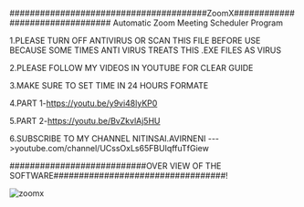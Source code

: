 #######################################ZoomX################################
Automatic Zoom Meeting Scheduler Program

1.PLEASE TURN OFF ANTIVIRUS OR SCAN THIS FILE BEFORE USE BECAUSE SOME TIMES ANTI VIRUS TREATS THIS .EXE FILES AS VIRUS 

2.PLEASE FOLLOW MY VIDEOS IN YOUTUBE FOR CLEAR GUIDE

3.MAKE SURE TO SET TIME IN 24 HOURS FORMATE

4.PART 1-https://youtu.be/y9vi48lyKP0

5.PART 2-https://youtu.be/BvZkvlAj5HU

6.SUBSCRIBE TO MY CHANNEL NITINSAI.AVIRNENI --->youtube.com/channel/UCssOxLs65FBUIqffuTfGiew


###########################OVER VIEW OF THE  SOFTWARE##################################!

![zoomx](https://user-images.githubusercontent.com/82219591/211388627-9059cefe-f2d8-4c20-b3e1-1c950743ed85.png)
